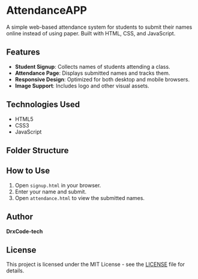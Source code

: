 # AttendanceAPP

A simple web-based attendance system for students to submit their names online instead of using paper. Built with HTML, CSS, and JavaScript.

## Features

- **Student Signup**: Collects names of students attending a class.
- **Attendance Page**: Displays submitted names and tracks them.
- **Responsive Design**: Optimized for both desktop and mobile browsers.
- **Image Support**: Includes logo and other visual assets.

## Technologies Used

- HTML5
- CSS3
- JavaScript

## Folder Structure


## How to Use

1. Open `signup.html` in your browser.
2. Enter your name and submit.
3. Open `attendance.html` to view the submitted names.

## Author

**DrxCode-tech**

## License

This project is licensed under the MIT License - see the [LICENSE](LICENSE) file for details.
